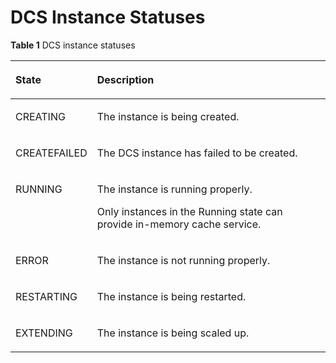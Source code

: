 # DCS Instance Statuses<a name="EN-US_TOPIC_0237964382"></a>

**Table  1**  DCS instance statuses

<a name="table44876477"></a>
<table><thead align="left"><tr id="row38949809"><th class="cellrowborder" valign="top" width="23%" id="mcps1.2.3.1.1"><p id="p817961"><a name="p817961"></a><a name="p817961"></a>State</p>
</th>
<th class="cellrowborder" valign="top" width="77%" id="mcps1.2.3.1.2"><p id="p66254894"><a name="p66254894"></a><a name="p66254894"></a>Description</p>
</th>
</tr>
</thead>
<tbody><tr id="row65046183"><td class="cellrowborder" valign="top" width="23%" headers="mcps1.2.3.1.1 "><p id="p34249469"><a name="p34249469"></a><a name="p34249469"></a>CREATING</p>
</td>
<td class="cellrowborder" valign="top" width="77%" headers="mcps1.2.3.1.2 "><p id="p22743575"><a name="p22743575"></a><a name="p22743575"></a>The instance is being created.</p>
</td>
</tr>
<tr id="row3365585"><td class="cellrowborder" valign="top" width="23%" headers="mcps1.2.3.1.1 "><p id="p4176973"><a name="p4176973"></a><a name="p4176973"></a>CREATEFAILED</p>
</td>
<td class="cellrowborder" valign="top" width="77%" headers="mcps1.2.3.1.2 "><p id="p2790529"><a name="p2790529"></a><a name="p2790529"></a>The DCS instance has failed to be created.</p>
</td>
</tr>
<tr id="row25114768"><td class="cellrowborder" valign="top" width="23%" headers="mcps1.2.3.1.1 "><p id="p21030348"><a name="p21030348"></a><a name="p21030348"></a>RUNNING</p>
</td>
<td class="cellrowborder" valign="top" width="77%" headers="mcps1.2.3.1.2 "><p id="p25736661"><a name="p25736661"></a><a name="p25736661"></a>The instance is running properly.</p>
<p id="p30303362"><a name="p30303362"></a><a name="p30303362"></a>Only instances in the Running state can provide in-memory cache service.</p>
</td>
</tr>
<tr id="row4294802"><td class="cellrowborder" valign="top" width="23%" headers="mcps1.2.3.1.1 "><p id="p12334700"><a name="p12334700"></a><a name="p12334700"></a>ERROR</p>
</td>
<td class="cellrowborder" valign="top" width="77%" headers="mcps1.2.3.1.2 "><p id="p59586634"><a name="p59586634"></a><a name="p59586634"></a>The instance is not running properly.</p>
</td>
</tr>
<tr id="row66517662"><td class="cellrowborder" valign="top" width="23%" headers="mcps1.2.3.1.1 "><p id="p19221566"><a name="p19221566"></a><a name="p19221566"></a>RESTARTING</p>
</td>
<td class="cellrowborder" valign="top" width="77%" headers="mcps1.2.3.1.2 "><p id="p13443031"><a name="p13443031"></a><a name="p13443031"></a>The instance is being restarted.</p>
</td>
</tr>
<tr id="row53878416"><td class="cellrowborder" valign="top" width="23%" headers="mcps1.2.3.1.1 "><p id="p2075536"><a name="p2075536"></a><a name="p2075536"></a>EXTENDING</p>
</td>
<td class="cellrowborder" valign="top" width="77%" headers="mcps1.2.3.1.2 "><p id="p33900700"><a name="p33900700"></a><a name="p33900700"></a>The instance is being scaled up.</p>
</td>
</tr>
</tbody>
</table>


